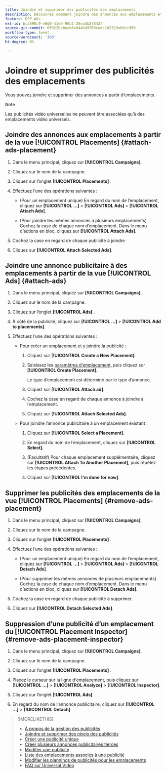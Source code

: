 ```yaml
---
title: Joindre et supprimer des publicités des emplacements
description: Découvrez comment joindre des annonces aux emplacements et supprimer des annonces des emplacements.
feature: DSP Ads
exl-id: bca590c9-e0d0-41e6-96b1-26ea5b2f842f
source-git-commit: 0f022babeab6c044949760cedc103323eb0cc950
workflow-type: tm+mt
source-wordcount: '360'
ht-degree: 0%

---
```


# Joindre et supprimer des publicités des emplacements

Vous pouvez joindre et supprimer des annonces à partir d’emplacements.

>[!NOTE]
>
>Les publicités vidéo universelles ne peuvent être associées qu’à des emplacements vidéo universels.

## Joindre des annonces aux emplacements à partir de la vue [!UICONTROL Placements] {#attach-ads-placement}

1. Dans le menu principal, cliquez sur **[!UICONTROL Campaigns]**.

1. Cliquez sur le nom de la campagne.

1. Cliquez sur l’onglet **[!UICONTROL Placements]** .

1. Effectuez l’une des opérations suivantes :

   * (Pour un emplacement unique) En regard du nom de l’emplacement, cliquez sur **[!UICONTROL ...]** > **[!UICONTROL Ads]** > **[!UICONTROL Attach Ads]**.

   * (Pour joindre les mêmes annonces à plusieurs emplacements) Cochez la case de chaque nom d’emplacement. Dans le menu d’actions en bloc, cliquez sur **[!UICONTROL Attach Ads]**.

1. Cochez la case en regard de chaque publicité à joindre

1. Cliquez sur **[!UICONTROL Attach Selected Ads]**.

## Joindre une annonce publicitaire à des emplacements à partir de la vue [!UICONTROL Ads] {#attach-ads}

1. Dans le menu principal, cliquez sur **[!UICONTROL Campaigns]**.

1. Cliquez sur le nom de la campagne.

1. Cliquez sur l’onglet **[!UICONTROL Ads]** .

1. À côté de la publicité, cliquez sur **[!UICONTROL ...]** > **[!UICONTROL Add to placements]**.

1. Effectuez l’une des opérations suivantes :

   * Pour créer un emplacement et y joindre la publicité :

      1. Cliquez sur **[!UICONTROL Create a New Placement]**.

      1. Saisissez les [paramètres d&#39;emplacement](/help/dsp/campaign-management/placements/placement-settings.md), puis cliquez sur **[!UICONTROL Create Placement]**.

         Le type d’emplacement est déterminé par le type d’annonce.

      1. Cliquez sur **[!UICONTROL Attach ad]**.

      1. Cochez la case en regard de chaque annonce à joindre à l’emplacement.

      1. Cliquez sur **[!UICONTROL Attach Selected Ads]**.

   * Pour joindre l’annonce publicitaire à un emplacement existant :

      1. Cliquez sur **[!UICONTROL Select a Placement].**

      1. En regard du nom de l’emplacement, cliquez sur **[!UICONTROL Select].**

      1. (Facultatif) Pour chaque emplacement supplémentaire, cliquez sur **[!UICONTROL Attach To Another Placement]**, puis répétez les étapes précédentes.

      1. Cliquez sur **[!UICONTROL I'm done for now]**.

## Supprimer les publicités des emplacements de la vue [!UICONTROL Placements] {#remove-ads-placement}

1. Dans le menu principal, cliquez sur **[!UICONTROL Campaigns]**.

1. Cliquez sur le nom de la campagne.

1. Cliquez sur l’onglet **[!UICONTROL Placements]** .

1. Effectuez l’une des opérations suivantes :

   * (Pour un emplacement unique) En regard du nom de l’emplacement, cliquez sur **[!UICONTROL ...]** > **[!UICONTROL Ads]** > **[!UICONTROL Detach Ads]**.

   * (Pour supprimer les mêmes annonces de plusieurs emplacements) Cochez la case de chaque nom d’emplacement. Dans le menu d’actions en bloc, cliquez sur **[!UICONTROL Detach Ads]**.

1. Cochez la case en regard de chaque publicité à supprimer.

1. Cliquez sur **[!UICONTROL Detach Selected Ads]**.

## Suppression d’une publicité d’un emplacement du [!UICONTROL Placement Inspector] {#remove-ads-placement-inspector}

1. Dans le menu principal, cliquez sur **[!UICONTROL Campaigns]**.

1. Cliquez sur le nom de la campagne.

1. Cliquez sur l’onglet **[!UICONTROL Placements]** .

1. Placez le curseur sur la ligne d&#39;emplacement, puis cliquez sur **[!UICONTROL ...]** > **[!UICONTROL Analyze]** > **[!UICONTROL Inspector]**.

1. Cliquez sur l’onglet **[!UICONTROL Ads]** .

1. En regard du nom de l’annonce publicitaire, cliquez sur **[!UICONTROL ...]** > **[!UICONTROL Detach]**.

>[!MORELIKETHIS]
>
>* [À propos de la gestion des publicités](ad-about.md)
>* [Joindre et supprimer des pixels des publicités](ad-pixel-attach-detach.md)
>* [Créer une publicité unique](ad-create.md)
>* [Créer plusieurs annonces publicitaires tierces](ad-create-multiple.md)
>* [Modifier une publicité](ad-edit.md)
>* [Liste des emplacements associés à une publicité](ad-list-placements.md)
>* [Modifier les plannings de publicités pour les emplacements](/help/dsp/campaign-management/placements/placement-edit-ad-schedule.md)
>* [FAQ sur Universal Video](/help/dsp/campaign-management/faq-universal-video.md)
